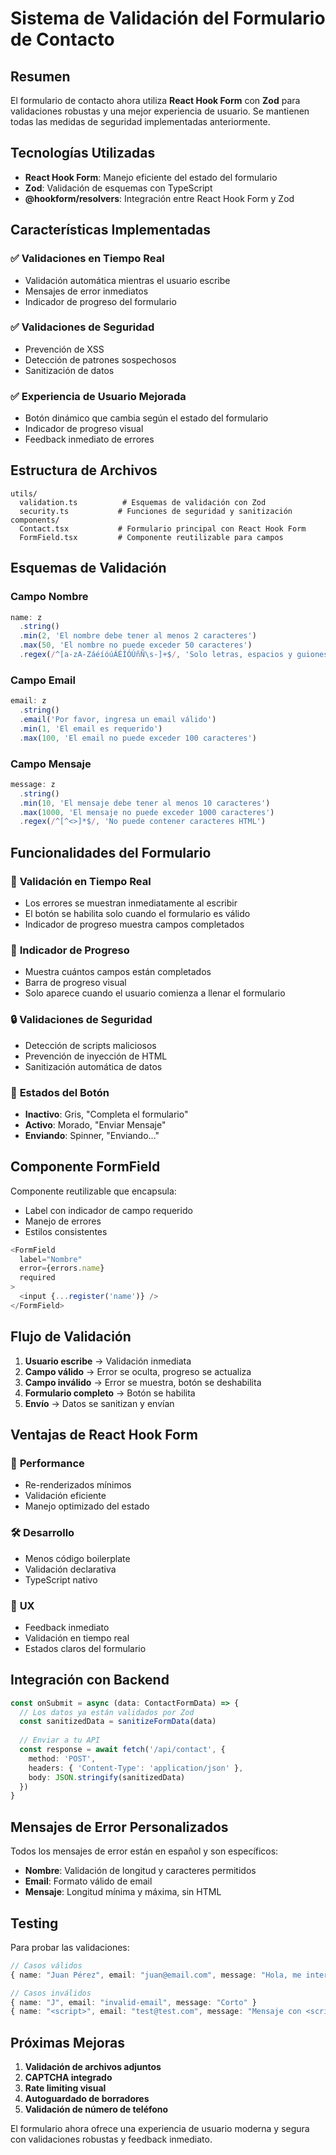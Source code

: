 # Sistema de Validación del Formulario de Contacto

## Resumen

El formulario de contacto ahora utiliza **React Hook Form** con **Zod** para validaciones robustas y una mejor experiencia de usuario. Se mantienen todas las medidas de seguridad implementadas anteriormente.

## Tecnologías Utilizadas

- **React Hook Form**: Manejo eficiente del estado del formulario
- **Zod**: Validación de esquemas con TypeScript
- **@hookform/resolvers**: Integración entre React Hook Form y Zod

## Características Implementadas

### ✅ **Validaciones en Tiempo Real**
- Validación automática mientras el usuario escribe
- Mensajes de error inmediatos
- Indicador de progreso del formulario

### ✅ **Validaciones de Seguridad**
- Prevención de XSS
- Detección de patrones sospechosos
- Sanitización de datos

### ✅ **Experiencia de Usuario Mejorada**
- Botón dinámico que cambia según el estado del formulario
- Indicador de progreso visual
- Feedback inmediato de errores

## Estructura de Archivos

```
utils/
  validation.ts          # Esquemas de validación con Zod
  security.ts           # Funciones de seguridad y sanitización
components/
  Contact.tsx           # Formulario principal con React Hook Form
  FormField.tsx         # Componente reutilizable para campos
```

## Esquemas de Validación

### Campo Nombre
```typescript
name: z
  .string()
  .min(2, 'El nombre debe tener al menos 2 caracteres')
  .max(50, 'El nombre no puede exceder 50 caracteres')
  .regex(/^[a-zA-ZáéíóúÁÉÍÓÚñÑ\s-]+$/, 'Solo letras, espacios y guiones')
```

### Campo Email
```typescript
email: z
  .string()
  .email('Por favor, ingresa un email válido')
  .min(1, 'El email es requerido')
  .max(100, 'El email no puede exceder 100 caracteres')
```

### Campo Mensaje
```typescript
message: z
  .string()
  .min(10, 'El mensaje debe tener al menos 10 caracteres')
  .max(1000, 'El mensaje no puede exceder 1000 caracteres')
  .regex(/^[^<>]*$/, 'No puede contener caracteres HTML')
```

## Funcionalidades del Formulario

### 🔄 **Validación en Tiempo Real**
- Los errores se muestran inmediatamente al escribir
- El botón se habilita solo cuando el formulario es válido
- Indicador de progreso muestra campos completados

### 🎯 **Indicador de Progreso**
- Muestra cuántos campos están completados
- Barra de progreso visual
- Solo aparece cuando el usuario comienza a llenar el formulario

### 🔒 **Validaciones de Seguridad**
- Detección de scripts maliciosos
- Prevención de inyección de HTML
- Sanitización automática de datos

### 🎨 **Estados del Botón**
- **Inactivo**: Gris, "Completa el formulario"
- **Activo**: Morado, "Enviar Mensaje"
- **Enviando**: Spinner, "Enviando..."

## Componente FormField

Componente reutilizable que encapsula:
- Label con indicador de campo requerido
- Manejo de errores
- Estilos consistentes

```typescript
<FormField 
  label="Nombre" 
  error={errors.name}
  required
>
  <input {...register('name')} />
</FormField>
```

## Flujo de Validación

1. **Usuario escribe** → Validación inmediata
2. **Campo válido** → Error se oculta, progreso se actualiza
3. **Campo inválido** → Error se muestra, botón se deshabilita
4. **Formulario completo** → Botón se habilita
5. **Envío** → Datos se sanitizan y envían

## Ventajas de React Hook Form

### 🚀 **Performance**
- Re-renderizados mínimos
- Validación eficiente
- Manejo optimizado del estado

### 🛠️ **Desarrollo**
- Menos código boilerplate
- Validación declarativa
- TypeScript nativo

### 🎯 **UX**
- Feedback inmediato
- Validación en tiempo real
- Estados claros del formulario

## Integración con Backend

```typescript
const onSubmit = async (data: ContactFormData) => {
  // Los datos ya están validados por Zod
  const sanitizedData = sanitizeFormData(data)
  
  // Enviar a tu API
  const response = await fetch('/api/contact', {
    method: 'POST',
    headers: { 'Content-Type': 'application/json' },
    body: JSON.stringify(sanitizedData)
  })
}
```

## Mensajes de Error Personalizados

Todos los mensajes de error están en español y son específicos:

- **Nombre**: Validación de longitud y caracteres permitidos
- **Email**: Formato válido de email
- **Mensaje**: Longitud mínima y máxima, sin HTML

## Testing

Para probar las validaciones:

```typescript
// Casos válidos
{ name: "Juan Pérez", email: "juan@email.com", message: "Hola, me interesa tu trabajo" }

// Casos inválidos
{ name: "J", email: "invalid-email", message: "Corto" }
{ name: "<script>", email: "test@test.com", message: "Mensaje con <script>alert('xss')</script>" }
```

## Próximas Mejoras

1. **Validación de archivos adjuntos**
2. **CAPTCHA integrado**
3. **Rate limiting visual**
4. **Autoguardado de borradores**
5. **Validación de número de teléfono**

El formulario ahora ofrece una experiencia de usuario moderna y segura con validaciones robustas y feedback inmediato. 
